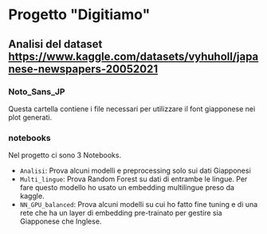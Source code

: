 # Progetto "Digitiamo"


## Analisi del dataset https://www.kaggle.com/datasets/vyhuholl/japanese-newspapers-20052021

### Noto_Sans_JP
Questa cartella contiene i file necessari per utilizzare il font giapponese nei plot generati.

### notebooks
Nel progetto ci sono 3 Notebooks. 

- `Analisi`: Prova alcuni modelli e preprocessing solo sui dati Giapponesi
- `Multi_lingue`: Prova Random Forest su dati di entrambe le lingue. Per fare questo modello ho usato un embedding multilingue preso da kaggle.
- `NN_GPU_balanced`: Prova alcuni modelli su cui ho fatto fine tuning e di una rete che ha un layer di embedding pre-trainato per gestire sia Giapponese che Inglese.



